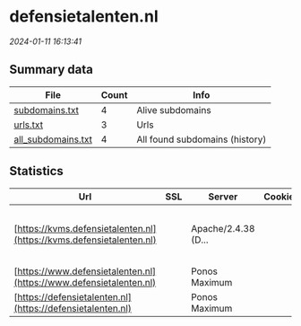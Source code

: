 # defensietalenten.nl
*2024-01-11 16:13:41*
## Summary data
| File       | Count | Info |
|------------|-------|------|
|[subdomains.txt](/data/defensietalenten.nl/subdomains.txt)|4|Alive subdomains|
|[urls.txt](/data/defensietalenten.nl/urls.txt)|3|Urls|
|[all_subdomains.txt](/data/defensietalenten.nl/all_subdomains.txt)|4|All found subdomains (history)|
## Statistics
| Url | SSL | Server | Cookie | HSTS | CSP | XFO | XXP | RP | Tech |Title |
|------------|-------|------|------|------|------|------|------|------|------|------|
|[https://kvms.defensietalenten.nl](https://kvms.defensietalenten.nl)| |Apache/2.4.38 (D...| | | | | | :white_check_mark: |Apache HTTP Server:2.4.38 Debian PHP:8.1.20||
|[https://www.defensietalenten.nl](https://www.defensietalenten.nl)| |Ponos Maximum| |:white_check_mark: |:warning: | :white_check_mark: | :white_check_mark: | :white_check_mark: |HSTS||
|[https://defensietalenten.nl](https://defensietalenten.nl)| |Ponos Maximum| |:white_check_mark: |:warning: | :white_check_mark: | :white_check_mark: | :white_check_mark: |HSTS|Home - Defensie...|